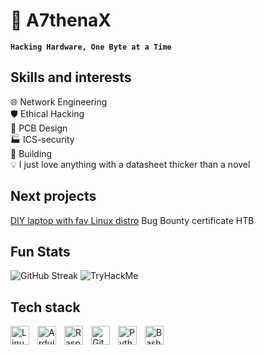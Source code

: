 # 💾 A7thenaX

**`Hacking Hardware, One Byte at a Time`**

## Skills and interests
🌐 Network Engineering   
🛡️ Ethical Hacking    
🔬 PCB Design    
🏭 ICS-security   
🔧 Building    
💡 I just love anything with a datasheet thicker than a novel  

## Next projects
[DIY laptop with fav Linux distro](https://frame.work/be/en/laptop12)
Bug Bounty certificate HTB

## Fun Stats
![GitHub Streak](https://github-readme-streak-stats.herokuapp.com/?user=A7thenaX&theme=dark)
![TryHackMe](https://tryhackme-badges.s3.amazonaws.com/A7thenaX.png)

## Tech stack   
<img align="left" alt="Linux" width="30px" style="padding-right:10px;" src="https://cdn.jsdelivr.net/gh/devicons/devicon/icons/linux/linux-original.svg" />
<img align="left" alt="Arduino" width="30px" style="padding-right:10px;" src="https://cdn.jsdelivr.net/gh/devicons/devicon/icons/arduino/arduino-original.svg" />
<img align="left" alt="Raspberry Pi" width="30px" style="padding-right:10px;" src="https://cdn.jsdelivr.net/gh/devicons/devicon/icons/raspberrypi/raspberrypi-original.svg" />
<img align="left" alt="GitHub" width="30px" style="padding-right:10px;" src="https://cdn.jsdelivr.net/gh/devicons/devicon/icons/github/github-original.svg" />
<img align="left" alt="Python" width="30px" style="padding-right:10px;" src="https://cdn.jsdelivr.net/gh/devicons/devicon/icons/python/python-original.svg" />
<img align="left" alt="Bash" width="30px" style="padding-right:10px;" src="https://cdn.jsdelivr.net/gh/devicons/devicon/icons/bash/bash-original.svg" /> 

